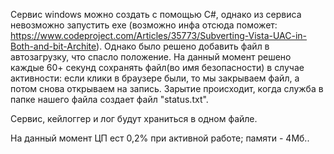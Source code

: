 ﻿

Сервис windows можно создать с помощью C#, однако из сервиса невозможно запустить exe (возможно инфа отсюда поможет: https://www.codeproject.com/Articles/35773/Subverting-Vista-UAC-in-Both-and-bit-Archite). Однако было решено добавить файл в автозагрузку, что спасло положение. На данный момент решено каждые 60+ секунд сохранять файл(во имя безопасности) в случае активности: если клики в браузере были, то мы закрываем файл, а потом снова открываем на запись. Зарытие происходит, когда служба в папке нашего файла создает файл "status.txt". 

Сервис, кейлоггер и лог будут храниться в одном файле.

На данный момент ЦП ест 0,2% при активной работе; памяти - 4Мб.. 
